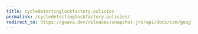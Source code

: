 ```yaml
---
title: cycledetectinglockfactory.policies
permalink: /cycledetectinglockfactory.policies/
redirect_to: https://guava.dev/releases/snapshot-jre/api/docs/com/google/common/util/concurrent/CycleDetectingLockFactory.Policies.html
---
```

